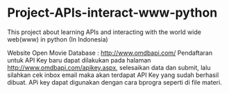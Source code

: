 # Project-APIs-interact-www-python
This project about learning APIs and interacting with the world wide web(www) in python (In Indonesia)

Website Open Movie Database : http://www.omdbapi.com/
Pendaftaran untuk API Key baru dapat dilakukan pada halaman http://www.omdbapi.com/apikey.aspx, selesaikan data dan submit, lalu silahkan cek inbox email maka akan terdapat API Key yang sudah berhasil dibuat. 
APi key dapat digunakan dengan cara bprogra seperti di file materi.
